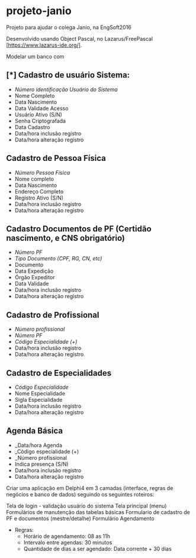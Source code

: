 # projeto-janio
Projeto para ajudar o colega Janio, na EngSoft2016

Desenvolvido usando Object Pascal, no Lazarus/FreePascal [https://www.lazarus-ide.org/].


Modelar um banco com 

## [*] Cadastro de usuário Sistema:


* _Número identificação Usuário do Sistema_
* Nome Completo
* Data Nascimento
* Data Validade Acesso
* Usuário Ativo (S/N)
* Senha Criptografada
* Data Cadastro
* Data/hora inclusão registro
* Data/hora alteração registro

## Cadastro de Pessoa Física

* _Número Pessoa Física_
* Nome completo
* Data Nascimento
* Endereço Completo
* Registro Ativo (S/N)
* Data/hora inclusão registro
* Data/hora alteração registro

## Cadastro Documentos de PF (Certidão nascimento, e CNS obrigatório)

* _Número PF_
* _Tipo Documento (CPF, RG, CN, etc)_
* Documento
* Data Expedição
* Órgão Expeditor
* Data Validade
* Data/hora inclusão registro
* Data/hora alteração registro

## Cadastro de Profissional

* _Número profissional_
* _Número PF_
* _Código Especialidade (+)_
* Data/hora inclusão registro
* Data/hora alteração registro

## Cadastro de Especialidades

* _Código Especialidade_
* Nome Especialidade
* Sigla Especialidade
* Data/hora inclusão registro
* Data/hora alteração registro

## Agenda Básica

* _Data/hora Agenda
* _Código especialidade (+)
* _Número profissional
* Indica presença (S/N)
* Data/hora inclusão registro
* Data/hora alteração registro


Criar uma aplicação em Delphi4 em 3 camadas (interface, regras de negócios e banco de dados) seguindo os seguintes roteiros:

Tela de login - validação usuário do sistema
Tela principal (menu)
Formulários de manutenção das tabelas básicas
Formulario de cadastro de PF e documentos (mestre/detalhe)
Formulário Agendamento
- Regras:
  * Horário de agendamento: 08 as 11h
  * Intervalo entre agendas: 30 minutos
  * Quantidade de dias a ser agendado: Data corrente + 30 dias
